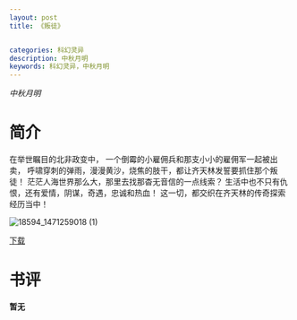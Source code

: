 ```yaml
---
layout: post
title: 《叛徒》


categories: 科幻灵异
description: 中秋月明
keywords: 科幻灵异，中秋月明
---
```


*中秋月明*

# 简介

在举世瞩目的北非政变中，   一个倒霉的小雇佣兵和那支小小的雇佣军一起被出卖，   呼啸穿刺的弹雨，漫漫黄沙，烧焦的肢干，都让齐天林发誓要抓住那个叛徒！   茫茫人海世界那么大，那里去找那杳无音信的一点线索？   生活中也不只有仇恨，还有爱情，阴谋，奇遇，忠诚和热血！   这一切，都交织在齐天林的传奇探索经历当中！

![18594_1471259018 (1)](http://tvax2.sinaimg.cn/large/008dGP0Fgy1gu35c6tdxij305k06ojro.jpg)

[下载](https://link.jscdn.cn/1drv/aHR0cHM6Ly8xZHJ2Lm1zL3QvcyFBaGU2R2dNWmVFb2poVGU0UEtpRTc2VU1mTy1wP2U9RlRndTBL.txt)

# 书评
**暂无**